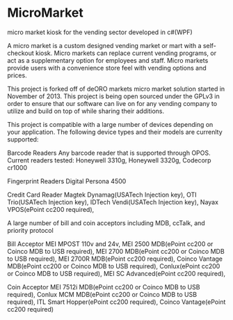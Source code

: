 # MicroMarket
micro market kiosk for the vending sector developed in c#(WPF)

A micro market is a custom designed vending market or mart with a self-checkout kiosk. Micro markets can replace current vending programs, or act as a supplementary option for employees and staff. Micro markets provide users with a convenience store feel with vending options and prices.

This project is forked off of deORO markets micro market solution started in November of 2013. This project is being open sourced under the GPLv3 in order to ensure that our software can live on for any vending company to utilize and build on top of while sharing their additions.

This project is compatible with a large number of devices depending on your application. The following device types and their models are currenlty supported:

Barcode Readers
Any barcode reader that is supported through OPOS. Current readers tested:
Honeywell 3310g, 
Honeywell 3320g, 
Codecorp cr1000

Fingerprint Readers
Digital Persona 4500

Credit Card Reader
Magtek Dynamag(USATech Injection key), 
OTI Trio(USATech Injection key), 
IDTech Vendi(USATech Injection key), 
Nayax VPOS(ePoint cc200 required), 

A large number of bill and coin acceptors including MDB, ccTalk, and priority protocol

Bill Acceptor
MEI MPOST 110v and 24v, 
MEI 2500 MDB(ePoint cc200 or Coinco MDB to USB required), 
MEI 2700 MDB(ePoint cc200 or Coinco MDB to USB required), 
MEI 2700R MDB(ePoint cc200 required), 
Coinco Vantage MDB(ePoint cc200 or Coinco MDB to USB required), 
Conlux(ePoint cc200 or Coinco MDB to USB required), 
MEI SC Advanced(ePoint cc200 required), 

Coin Acceptor
MEI 7512i MDB(ePoint cc200 or Coinco MDB to USB required), 
Conlux MCM MDB(ePoint cc200 or Coinco MDB to USB required), 
ITL Smart Hopper(ePoint cc200 required), 
Coinco Vantage(ePoint cc200 required)
